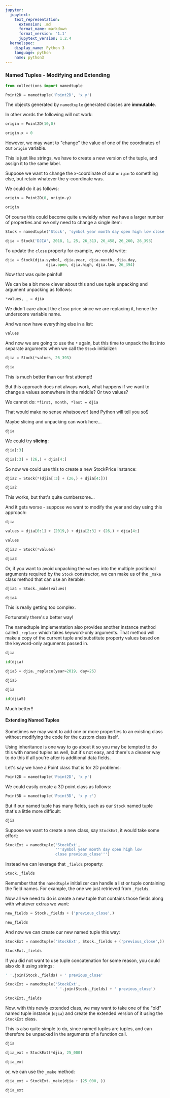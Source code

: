 ```yaml
---
jupyter:
  jupytext:
    text_representation:
      extension: .md
      format_name: markdown
      format_version: '1.1'
      jupytext_version: 1.2.4
  kernelspec:
    display_name: Python 3
    language: python
    name: python3
---
```


### Named Tuples - Modifying and Extending

```python
from collections import namedtuple
```

```python
Point2D = namedtuple('Point2D', 'x y')
```

The objects generated by `namedtuple` generated classes are **immutable**.

In other words the following will not work:

```python
origin = Point2D(10,0)
```

```python
origin.x = 0
```

However, we may want to "change" the value of one of the coordinates of our `origin` variable.

This is just like strings, we have to create a new version of the tuple, and assign it to the same label.

Suppose we want to change the x-coordinate of our `origin` to something else, but retain whatever the y-coordinate was.

We could do it as follows:

```python
origin = Point2D(0, origin.y)
```

```python
origin
```

Of course this could become quite unwieldy when we have a larger number of properties and we only need to change a single item:

```python
Stock = namedtuple('Stock', 'symbol year month day open high low close')
```

```python
djia = Stock('DJIA', 2018, 1, 25, 26_313, 26_458, 26_260, 26_393)
```

To update the `close` property for example, we could write:

```python
djia = Stock(djia.symbol, djia.year, djia.month, djia.day, 
                  djia.open, djia.high, djia.low, 26_394)
```

Now that was quite painful!

We can be a bit more clever about this and use tuple unpacking and argument unpacking as follows:

```python
*values, _ = djia
```

We didn't care about the `close` price since we are replacing it, hence the underscore variable name.

And we now have everything else in a list:

```python
values
```

And now we are going to use the `*` again, but this time to unpack the list into separate arguments when we call the `Stock` initializer:

```python
djia = Stock(*values, 26_393)
```

```python
djia
```

This is much better than our first attempt!

But this approach does not always work, what happens if we want to change a values somewhere in the middle? Or two values?

We cannot do: 
`*first, month, *last = djia`

That would make no sense whatsoever! (and Python will tell you so!)

Maybe slicing and unpacking can work here...

```python
djia
```

We could try **slicing**:

```python
djia[:3]
```

```python
djia[:3] + (26,) + djia[4:]
```

So now we could use this to create a new StockPrice instance:

```python
djia2 = Stock(*(djia[:3] + (26,) + djia[4:]))
```

```python
djia2
```

This works, but that's quite cumbersome...

And it gets worse - suppose we want to modify the year and day using this approach:

```python
djia
```

```python
values = djia[0:1] + (2019,) + djia[2:3] + (26,) + djia[4:]
```

```python
values
```

```python
djia3 = Stock(*values)
```

```python
djia3
```

Or, if you want to avoid unpacking the `values` into the multiple positional arguments required by the `Stock` constructor, we can make us of the `_make` class method that can use an iterable:

```python
djia4 = Stock._make(values)
```

```python
djia4
```

This is really getting too complex.

Fortunately there's a better way!

The namedtuple implementation also provides another instance method called `_replace` which takes keyword-only arguments. That method will make a copy of the current tuple and substitute property values based on the keyword-only arguments passed in.

```python
djia
```

```python
id(djia)
```

```python
djia5 = djia._replace(year=2019, day=26)
```

```python
djia5
```

```python
djia
```

```python
id(djia5)
```

Much better!!


#### Extending Named Tuples


Sometimes we may want to add one or more properties to an existing class without modifying the code for the custom class itself.

Using inheritance is one way to go about it so you may be tempted to do this with named tuples as well, but it's not easy, and there's a cleaner way to do this if all you're after is additional data fields.

Let's say we have a Point class that is for 2D problems:

```python
Point2D = namedtuple('Point2D', 'x y')
```

We could easily create a 3D point class as follows:

```python
Point3D = namedtuple('Point3D', 'x y z')
```

But if our named tuple has many fields, such as our `Stock` named tuple that's a little more difficult:

```python
djia
```

Suppose we want to create a new class, say `StockExt`, it would take some effort:

```python
StockExt = namedtuple('StockExt', 
                      '''symbol year month day open high low 
                      close previous_close''')
```

Instead we can leverage that `_fields` property:

```python
Stock._fields
```

Remember that the `namedtuple` initializer can handle a list or tuple containing the field names. For example, the one we just retrieved from `_fields`.

Now all we need to do is create a new tuple that contains those fields along with whatever extras we want:

```python
new_fields = Stock._fields + ('previous_close',)
```

```python
new_fields
```

And now we can create our new named tuple this way:

```python
StockExt = namedtuple('StockExt', Stock._fields + ('previous_close',))
```

```python
StockExt._fields
```

If you did not want to use tuple concatenation for some reason, you could also do it using strings:

```python
' '.join(Stock._fields) + ' previous_close'
```

```python
StockExt = namedtuple('StockExt', 
                      ' '.join(Stock._fields) + ' previous_close')
```

```python
StockExt._fields
```

Now, with this newly extended class, we may want to take one of the "old" named tuple instance (`djia`) and create the extended version of it using the `StockExt` class.

This is also quite simple to do, since named tuples are tuples, and can therefore be unpacked in the arguments of a function call.

```python
djia
```

```python
djia_ext = StockExt(*djia, 25_000)
```

```python
djia_ext
```

or, we can use the `_make` method:

```python
djia_ext = StockExt._make(djia + (25_000, ))
```

```python
djia_ext
```

